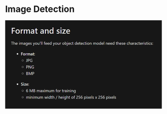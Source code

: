 # Image Detection

![Training image format and size for object detection](../.gitbook/assets/imagedetectionformat.png)

